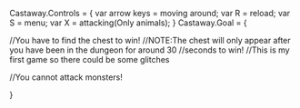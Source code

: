 <Castaway>

Castaway.Controls = {
var arrow keys = moving around;
var R = reload;
var S = menu;
var X = attacking(Only animals);
}
Castaway.Goal = {

//You have to find the chest to win!
//NOTE:The chest will only appear after you have been in the dungeon for around 30 //seconds to win!
//This is my first game so there could be some glitches

//You cannot attack monsters!

}

</Castaway>